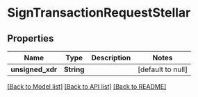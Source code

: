 # SignTransactionRequestStellar
## Properties

| Name | Type | Description | Notes |
|------------ | ------------- | ------------- | -------------|
| **unsigned\_xdr** | **String** |  | [default to null] |

[[Back to Model list]](../README.md#documentation-for-models) [[Back to API list]](../README.md#documentation-for-api-endpoints) [[Back to README]](../README.md)

